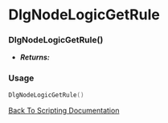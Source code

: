 # DlgNodeLogicGetRule

### DlgNodeLogicGetRule()
- ***Returns:*** 

### Usage

```Lua
DlgNodeLogicGetRule()
```


[Back To Scripting Documentation](../README.md)
